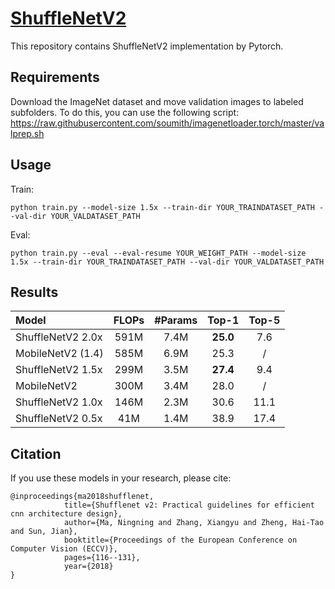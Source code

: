 # [ShuffleNetV2](https://arxiv.org/pdf/1807.11164.pdf)
This repository contains ShuffleNetV2 implementation by Pytorch.


## Requirements
Download the ImageNet dataset and move validation images to labeled subfolders. To do this, you can use the following script:
https://raw.githubusercontent.com/soumith/imagenetloader.torch/master/valprep.sh

## Usage
Train:
```shell
python train.py --model-size 1.5x --train-dir YOUR_TRAINDATASET_PATH --val-dir YOUR_VALDATASET_PATH
```
Eval:
```shell
python train.py --eval --eval-resume YOUR_WEIGHT_PATH --model-size 1.5x --train-dir YOUR_TRAINDATASET_PATH --val-dir YOUR_VALDATASET_PATH
```

## Results

| Model                   | FLOPs | #Params  | Top-1        | Top-5     |
| :--------------------- | :---: | :------: | :----------: | :------:  |
|    ShuffleNetV2 2.0x    | 591M  |     7.4M |     **25.0** 	|     7.6   |
| MobileNetV2 (1.4) | 585M | 6.9M | 25.3 | / |
|    ShuffleNetV2 1.5x    | 299M  |     3.5M |     **27.4** 	|     9.4   | 
| MobileNetV2 | 300M | 3.4M | 28.0 | / | 
|    ShuffleNetV2 1.0x    | 146M  |     2.3M |     30.6 	|    11.1   |   
|    ShuffleNetV2 0.5x    |  41M  |     1.4M |     38.9 	|    17.4   |




## Citation
If you use these models in your research, please cite:


    @inproceedings{ma2018shufflenet, 
                title={Shufflenet v2: Practical guidelines for efficient cnn architecture design},  
                author={Ma, Ningning and Zhang, Xiangyu and Zheng, Hai-Tao and Sun, Jian},  
                booktitle={Proceedings of the European Conference on Computer Vision (ECCV)},  
                pages={116--131}, 
                year={2018} 
    }
